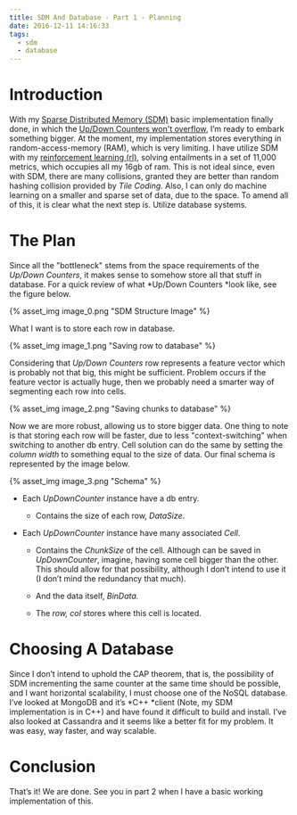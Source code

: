 ```yaml
---
title: SDM And Database - Part 1 - Planning
date: 2016-12-11 14:16:33
tags:
  - sdm
  - database
---
```

# Introduction

With my [Sparse Distributed Memory (SDM)](https://github.com/JoeyAndres/sdm) basic implementation finally done, in which the [Up/Down Counters won't overflow](https://joeyandres.github.io/2016/12/10/sdm-addressing-the-up-down-counter-overflow/), I’m ready to embark something bigger. At the moment, my implementation stores everything in random-access-memory (RAM), which is very limiting. I have utilize SDM with my [reinforcement learning (rl)](https://github.com/JoeyAndres/rl), solving entailments in a set of 11,000 metrics, which occupies all my 16gb of ram. This is not ideal since, even with SDM, there are many collisions, granted they are better than random hashing collision provided by *Tile Coding.* Also, I can only do machine learning on a smaller and sparse set of data, due to the space. To amend all of this, it is clear what the next step is. Utilize database systems.

# The Plan

Since all the "bottleneck" stems from the space requirements of the *Up/Down Counters*, it makes sense to somehow store all that stuff in database. For a quick review of what *Up/Down Counters *look like, see the figure below.

{% asset_img image_0.png "SDM Structure Image" %}

What I want is to store each row in database.

{% asset_img image_1.png "Saving row to database" %}

Considering that *Up/Down* *Counters* row represents a feature vector which is probably not that big, this might be sufficient. Problem occurs if the feature vector is actually huge, then we probably need a smarter way of segmenting each row into cells.

{% asset_img image_2.png "Saving chunks to database" %}

Now we are more robust, allowing us to store bigger data. One thing to note is that storing each row will be faster, due to less "context-switching" when switching to another db entry. Cell solution can do the same by setting the *column width* to something equal to the size of data. Our final schema is represented by the image below.

{% asset_img image_3.png "Schema" %}

* Each *UpDownCounter* instance have a db entry.

    * Contains the size of each row, *DataSize*.

* Each *UpDownCounter* instance have many associated *Cell*.

    * Contains the *ChunkSize* of the cell. Although can be saved in *UpDownCounter*, imagine, having some cell bigger than the other. This should allow for that possibility, although I don’t intend to use it (I don’t mind the redundancy that much).

    * And the data itself, *BinData.*

    * The *row, col* stores where this cell is located.

# Choosing A Database

Since I don’t intend to uphold the CAP theorem, that is, the possibility of SDM incrementing the same counter at the same time should be possible, and I want horizontal scalability, I must choose one of the NoSQL database. I’ve looked at MongoDB and it’s *C++ *client (Note, my SDM implementation is in C++) and have found it difficult to build and install. I’ve also looked at Cassandra and it seems like a better fit for my problem. It was easy, way faster, and way scalable.

# Conclusion

That’s it! We are done. See you in part 2 when I have a basic working implementation of this.
